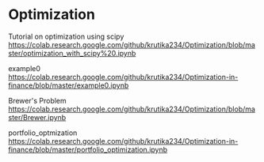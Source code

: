 # Optimization

Tutorial on optimization using scipy 
https://colab.research.google.com/github/krutika234/Optimization/blob/master/optimization_with_scipy%20.ipynb


example0
https://colab.research.google.com/github/krutika234/Optimization-in-finance/blob/master/example0.ipynb

Brewer's Problem 
https://colab.research.google.com/github/krutika234/Optimization/blob/master/Brewer.ipynb

portfolio_optmization
https://colab.research.google.com/github/krutika234/Optimization-in-finance/blob/master/portfolio_optimization.ipynb

